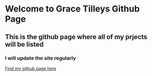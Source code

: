 # Welcome to Grace Tilleys Github Page


## This is the github page where all of my prjects will be listed
### I will update the site regularly 


[Find my github page here](https://github.com/gracetilley)
